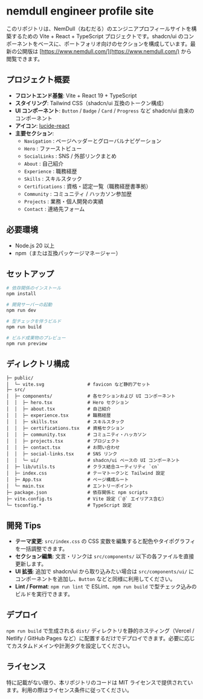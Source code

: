 # nemdull engineer profile site

このリポジトリは、NemDull（ねむだる）のエンジニアプロフィールサイトを構築するための Vite + React + TypeScript プロジェクトです。shadcn/ui のコンポーネントをベースに、ポートフォリオ向けのセクションを構成しています。最新の公開版は [https://www.nemdull.com/](https://www.nemdull.com/) から閲覧できます。

## プロジェクト概要

- **フロントエンド基盤**: Vite + React 19 + TypeScript
- **スタイリング**: Tailwind CSS（shadcn/ui 互換のトークン構成）
- **UI コンポーネント**: `Button` / `Badge` / `Card` / `Progress` など shadcn/ui 由来のコンポーネント
- **アイコン**: [lucide-react](https://lucide.dev)
- **主要セクション**:
  - `Navigation` : ページヘッダーとグローバルナビゲーション
  - `Hero` : ファーストビュー
  - `SocialLinks` : SNS / 外部リンクまとめ
  - `About` : 自己紹介
  - `Experience` : 職務経歴
  - `Skills` : スキルスタック
  - `Certifications` : 資格・認定一覧（職務経歴書準拠）
  - `Community` : コミュニティ / ハッカソン参加歴
  - `Projects` : 業務・個人開発の実績
  - `Contact` : 連絡先フォーム

## 必要環境

- Node.js 20 以上
- npm（または互換パッケージマネージャー）

## セットアップ

```bash
# 依存関係のインストール
npm install

# 開発サーバーの起動
npm run dev

# 型チェックを伴うビルド
npm run build

# ビルド成果物のプレビュー
npm run preview
```

## ディレクトリ構成

```
├─ public/
│  └─ vite.svg                # favicon など静的アセット
├─ src/
│  ├─ components/             # 各セクションおよび UI コンポーネント
│  │  ├─ hero.tsx             # Hero セクション
│  │  ├─ about.tsx            # 自己紹介
│  │  ├─ experience.tsx       # 職務経歴
│  │  ├─ skills.tsx           # スキルスタック
│  │  ├─ certifications.tsx   # 資格セクション
│  │  ├─ community.tsx        # コミュニティ・ハッカソン
│  │  ├─ projects.tsx         # プロジェクト
│  │  ├─ contact.tsx          # お問い合わせ
│  │  ├─ social-links.tsx     # SNS リンク
│  │  └─ ui/                  # shadcn/ui ベースの UI コンポーネント
│  ├─ lib/utils.ts            # クラス結合ユーティリティ `cn`
│  ├─ index.css               # テーマトークンと Tailwind 設定
│  ├─ App.tsx                 # ページ構成ルート
│  └─ main.tsx                # エントリーポイント
├─ package.json               # 依存関係と npm scripts
├─ vite.config.ts             # Vite 設定（`@` エイリアス含む）
└─ tsconfig.*                 # TypeScript 設定
```

## 開発 Tips

- **テーマ変更**: `src/index.css` の CSS 変数を編集すると配色やタイポグラフィを一括調整できます。
- **セクション編集**: 文言・リンクは `src/components/` 以下の各ファイルを直接更新します。
- **UI 拡張**: 追加で shadcn/ui から取り込みたい場合は `src/components/ui/` にコンポーネントを追加し、`Button` などと同様に利用してください。
- **Lint / Format**: `npm run lint` で ESLint、`npm run build` で型チェック込みのビルドを実行できます。

## デプロイ

`npm run build` で生成される `dist/` ディレクトリを静的ホスティング（Vercel / Netlify / GitHub Pages など）に配置するだけでデプロイできます。必要に応じてカスタムドメインや計測タグを設定してください。

## ライセンス

特に記載がない限り、本リポジトリのコードは MIT ライセンスで提供されています。利用の際はライセンス条件に従ってください。


